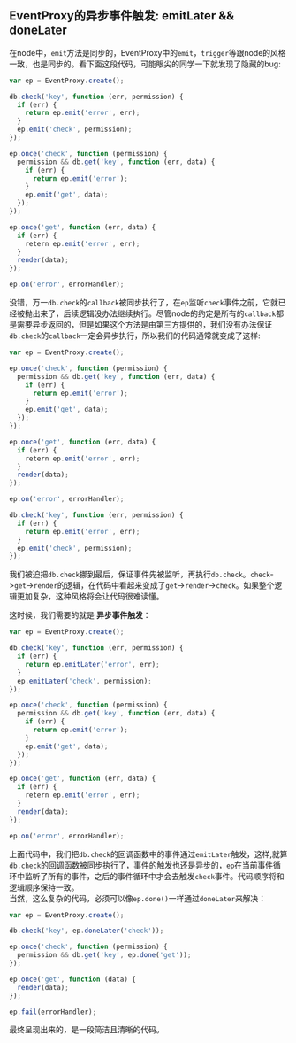 
## EventProxy的异步事件触发: emitLater && doneLater

在node中，`emit`方法是同步的，EventProxy中的`emit`，`trigger`等跟node的风格一致，也是同步的。看下面这段代码，可能眼尖的同学一下就发现了隐藏的bug:     
```js
var ep = EventProxy.create();

db.check('key', function (err, permission) {
  if (err) {
    return ep.emit('error', err);
  }
  ep.emit('check', permission);
});

ep.once('check', function (permission) {
  permission && db.get('key', function (err, data) {
    if (err) {
      return ep.emit('error');
    }
    ep.emit('get', data);
  });
});

ep.once('get', function (err, data) {
  if (err) {
    retern ep.emit('error', err);
  }
  render(data);
});

ep.on('error', errorHandler);
```

没错，万一`db.check`的`callback`被同步执行了，在`ep`监听`check`事件之前，它就已经被抛出来了，后续逻辑没办法继续执行。尽管node的约定是所有的`callback`都是需要异步返回的，但是如果这个方法是由第三方提供的，我们没有办法保证`db.check`的`callback`一定会异步执行，所以我们的代码通常就变成了这样:   

```js
var ep = EventProxy.create();

ep.once('check', function (permission) {
  permission && db.get('key', function (err, data) {
    if (err) {
      return ep.emit('error');
    }
    ep.emit('get', data);
  });
});

ep.once('get', function (err, data) {
  if (err) {
    retern ep.emit('error', err);
  }
  render(data);
});

ep.on('error', errorHandler);

db.check('key', function (err, permission) {
  if (err) {
    return ep.emit('error', err);
  }
  ep.emit('check', permission);
});
```
我们被迫把`db.check`挪到最后，保证事件先被监听，再执行`db.check`。`check`->`get`->`render`的逻辑，在代码中看起来变成了`get`->`render`->`check`。如果整个逻辑更加复杂，这种风格将会让代码很难读懂。   

这时候，我们需要的就是 __异步事件触发__：   

```js
var ep = EventProxy.create();

db.check('key', function (err, permission) {
  if (err) {
    return ep.emitLater('error', err);
  }
  ep.emitLater('check', permission);
});

ep.once('check', function (permission) {
  permission && db.get('key', function (err, data) {
    if (err) {
      return ep.emit('error');
    }
    ep.emit('get', data);
  });
});

ep.once('get', function (err, data) {
  if (err) {
    retern ep.emit('error', err);
  }
  render(data);
});

ep.on('error', errorHandler);
```
上面代码中，我们把`db.check`的回调函数中的事件通过`emitLater`触发，这样,就算`db.check`的回调函数被同步执行了，事件的触发也还是异步的，`ep`在当前事件循环中监听了所有的事件，之后的事件循环中才会去触发`check`事件。代码顺序将和逻辑顺序保持一致。   
当然，这么复杂的代码，必须可以像`ep.done()`一样通过`doneLater`来解决：   

```js
var ep = EventProxy.create();

db.check('key', ep.doneLater('check'));

ep.once('check', function (permission) {
  permission && db.get('key', ep.done('get'));
});

ep.once('get', function (data) {
  render(data);
});

ep.fail(errorHandler);
```
最终呈现出来的，是一段简洁且清晰的代码。   
